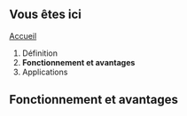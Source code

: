 ## Vous êtes ici

[Accueil](index.md)
1. Définition
2. **Fonctionnement et avantages**
3. Applications





## Fonctionnement et avantages
     
